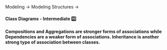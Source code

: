 <div id="path">Modeling → Modeling Structures →</div>

<div id="title">

#### Class Diagrams - Intermediate :two:

</div>

<div id="body">

**Compositions and Aggregations are stronger forms of associations while Dependencies are a weaker form of associations. Inheritance is another strong type of association between classes.**

<panel src="../../../../book/uml/classDiagrams/composition/what/embed-inOtherContext.md#title-and-body" boilerplate header="{{glyphicon_education}} UML → Class Diagrams → Composition → What" alt="{{glyphicon_education}} Composition" minimized/>
<panel src="../../../../book/uml/classDiagrams/aggregation/what/embed-inOtherContext.md#title-and-body" boilerplate header="{{glyphicon_education}} UML → Class Diagrams → Aggregation → What" alt="{{glyphicon_education}} Aggregation" minimized/>
<panel src="../../../../book/uml/classDiagrams/dependencies/what/embed-inOtherContext.md#title-and-body" boilerplate header="{{glyphicon_education}} UML → Class Diagrams → Dependencies → What" alt="{{glyphicon_education}} Dependencies" minimized/>
<panel src="../../../../book/uml/classDiagrams/classInheritance/what/embed-inOtherContext.md#title-and-body" boilerplate header="{{glyphicon_education}} UML → Class Diagrams → Inheritance → What" alt="{{glyphicon_education}} Inheritance" minimized/>

</div>

<div id="extras">
</div>